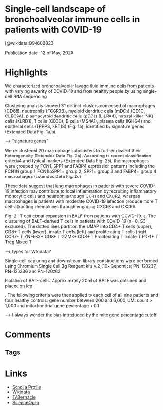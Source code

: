 
Single-cell landscape of bronchoalveolar immune cells in patients with COVID-19
===============================================================================
  
  [@wikidata:Q94600823]  
  
Publication date : 12 of May, 2020  

# Highlights

We characterized bronchoalveolar lavage fluid
immune cells from patients with varying severity of COVID-19
and from healthy people by using single-cell RNA sequencing

Clustering analysis showed
31 distinct clusters composed of macrophages (CD68), neutrophils
(FCGR3B), myeloid dendritic cells (mDCs) (CD1C, CLEC9A), plasmacytoid dendritic cells (pDCs) (LILRA4), natural killer (NK) cells
(KLRD1), T cells (CD3D), B cells (MS4A1), plasma cells (IGHG4)
and epithelial cells (TPPP3, KRT18) (Fig. 1a), identified by signature
genes (Extended Data Fig. 1a,b).

--> "signature genes"

We re-clustered 20 macrophage subclusters to further dissect their
heterogeneity (Extended Data Fig. 2a). According to recent classification criteria4
 and typical markers (Extended Data Fig. 2b), the
macrophages were grouped by FCN1, SPP1 and FABP4 expression
patterns including the FCN1hi group 1, FCN1loSPP1+ group 2, SPP1+
group 3 and FABP4+ group 4 macrophages (Extended Data Fig. 2c)



These data suggest that lung macrophages in patients with severe
COVID-19 infection may contribute to local inflammation by
recruiting inflammatory monocytic cells and neutrophils though
CCR1 and CXCR2, whereas macrophages in patients with moderate
COVID-19 infection produce more T  cell-attracting chemokines
through engaging CXCR3 and CXCR6.

Fig. 2 | T cell clonal expansion in BALF from patients with COVID-19. a, The clustering of BALF-derived T cells in patients with COVID-19 (n= 8, S3
excluded). The dotted lines partition the UMAP into CD4+ T cells (upper), CD8+ T cells (lower), innate T cells (left) and proliferating T cells (right
CCR7+ T
ZNF683+
 CD8+ T
GZMB+
 CD8+ T
Proliferating T
Innate T
PD-1+ T
Treg
Mixed T

--> types for Wikidata? 


Single-cell capturing and downstream library constructions were performed using
Chromium Single Cell 3g Reagent kits v.2 (10x Genomics; PN-120237, PN-120236
and PN-120262

Isolation of BALF cells. Approximately 20ml of BALF was obtained and placed
on ice

. The following criteria were then applied to each cell of all nine
patients and four healthy controls: gene number between 200 and 6,000, UMI
count > 1,000 and mitochondrial gene percentage < 0.1

--> I always wonder the bias introduced by the mito gene percentage cutoff
# Comments



## Tags

# Links
  
 * [Scholia Profile](https://scholia.toolforge.org/work/Q94600823)  
 * [Wikidata](https://www.wikidata.org/wiki/Q94600823)  
 * [TABernacle](https://tabernacle.toolforge.org/?#/tab/manual/Q94600823/P921%3BP4510)  
 * [ScienceOpen](https://www.scienceopen.com/search#('v'~3_'id'~''_'isExactMatch'~true_'context'~null_'kind'~77_'order'~0_'orderLowestFirst'~false_'query'~'Single-cell%20landscape%20of%20bronchoalveolar%20immune%20cells%20in%20patients%20with%20COVID-19'_'filters'~!*_'hideOthers'~false))  
